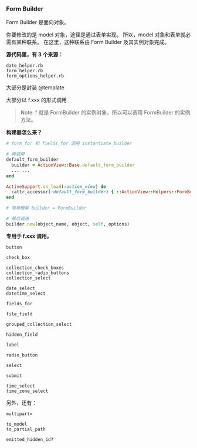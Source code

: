 ### Form Builder

Form Builder 是面向对象。

你要修改的是 model 对象，途径是通过表单实现。
所以，model 对象和表单就必需有某种联系。
在这里，这种联系由 Form Builder 及其实例对象完成。

**源代码里，有 3 个来源：**

```
date_helper.rb
form_helper.rb
form_options_helper.rb
```

大部分是封装 @template

大部分以 f.xxx 的形式调用

> Note: f 就是 FormBuilder 的实例对象，所以可以调用 FormBuilder 的实例方法。

**构建器怎么来？**

```ruby
# form_for 和 fields_for 调用 instantiate_builder

# 再调用
default_form_builder
  builder = ActionView::Base.default_form_builder
  ... ...
end

ActiveSupport.on_load(:action_view) do
  cattr_accessor(:default_form_builder) { ::ActionView::Helpers::FormBuilder }
end

# 简单理解 builder = FormBuilder

# 最后调用
builder.new(object_name, object, self, options)
```

**专用于 f.xxx 调用。**

```
button

check_box

collection_check_boxes
collection_radio_buttons
collection_select

date_select
datetime_select

fields_for

file_field

grouped_collection_select

hidden_field

label

radio_button

select

submit

time_select
time_zone_select
```

另外，还有：

```
multipart=

to_model
to_partial_path

emitted_hidden_id?
```
